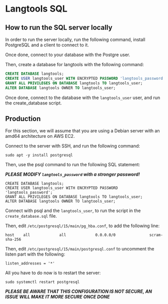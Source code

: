# Langtools SQL

## How to run the SQL server locally

In order to run the server locally, run the following command, install
PostgreSQL and a client to connect to it.

Once done, connect to your database with the Postgre user.

Then, create a database for langtools with the following command:

```sql
CREATE DATABASE langtools;
CREATE USER langtools_user WITH ENCRYPTED PASSWORD 'langtools_password';
GRANT ALL PRIVILEGES ON DATABASE langtools TO langtools_user;
ALTER DATABASE langtools OWNER TO langtools_user;
```

Once done, connect to the database with the `langtools_user` user, and run the
create_database script.

## Production

For this section, we will assume that you are using a Debian server with an
amd64 architecture on AWS EC2.

Connect to the server with SSH, and run the following command:

```shell
sudo apt -y install postgresql
```

Then, use the psql command to run the following SQL statement:

**_PLEASE MODIFY `langtools_password` with a stronger password!_**
```shell
CREATE DATABASE langtools;
CREATE USER langtools_user WITH ENCRYPTED PASSWORD 'langtools_password';
GRANT ALL PRIVILEGES ON DATABASE langtools TO langtools_user;
ALTER DATABASE langtools OWNER TO langtools_user;
```

Connect with psql and the `langtools_user`, to run the script in the
`create_database.sql` file.

Then, edit `/etc/postgresql/15/main/pg_hba.conf`, to add the following line:

```shell
host    all             all             0.0.0.0/0               scram-sha-256
```

Then, edit `/etc/postgresql/15/main/postgresql.conf` to uncomment the listen
part with the following:

```shell
listen_addresses = '*'
```

All you have to do now is to restart the server:

```shell
sudo systemctl restart postgresql
```

**_PLEASE BE AWARE THAT THIS CONFIGURATION IS NOT SECURE, AN ISSUE WILL MAKE IT
MORE SECURE ONCE DONE_**